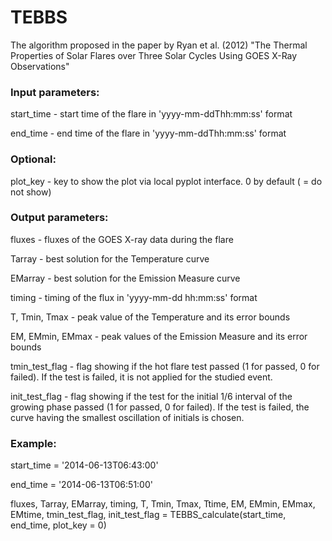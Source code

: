 # TEBBS
The algorithm proposed in the paper by Ryan et al. (2012) "The Thermal Properties of Solar Flares over Three Solar Cycles Using GOES X-Ray Observations"

### Input parameters:

start_time - start time of the flare in 'yyyy-mm-ddThh:mm:ss' format

end_time - end time of the flare in 'yyyy-mm-ddThh:mm:ss' format

### Optional:

plot_key - key to show the plot via local pyplot interface. 0 by default ( = do not show)

### Output parameters:

fluxes - fluxes of the GOES X-ray data during the flare

Tarray - best solution for the Temperature curve

EMarray - best solution for the Emission Measure curve

timing - timing of the flux in 'yyyy-mm-dd hh:mm:ss' format

T, Tmin, Tmax - peak value of the Temperature and its error bounds

EM, EMmin, EMmax - peak values of the Emission Measure and its error bounds

tmin_test_flag - flag showing if the hot flare test passed (1 for passed, 0 for failed).
If the test is failed, it is not applied for the studied event.

init_test_flag - flag showing if the test for the initial 1/6 interval of the growing phase passed (1 for passed, 0 for failed).
If the test is failed, the curve having the smallest oscillation of initials is chosen.

### Example:

start_time = '2014-06-13T06:43:00'

end_time = '2014-06-13T06:51:00'

fluxes, Tarray, EMarray, timing, T, Tmin, Tmax, Ttime, EM, EMmin, EMmax, EMtime, tmin_test_flag, init_test_flag = TEBBS_calculate(start_time, end_time, plot_key = 0)
